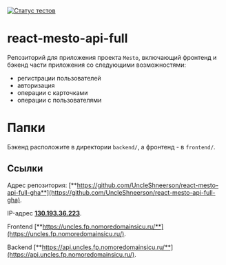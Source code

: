[![Статус тестов](../../actions/workflows/tests.yml/badge.svg)](../../actions/workflows/tests.yml)

# react-mesto-api-full
Репозиторий для приложения проекта `Mesto`, включающий фронтенд и бэкенд части приложения со следующими возможностями: 
- регистрации пользователей
- авторизация 
- операции с карточками
- операции с пользователями

# Папки
Бэкенд расположите в директории `backend/`, а фронтенд - в `frontend/`. 
  
## Ссылки 

Адрес репозитория: [**https://github.com/UncleShneerson/react-mesto-api-full-gha**](https://github.com/UncleShneerson/react-mesto-api-full-gha).

IP-адрес [**130.193.36.223**](130.193.36.223).

Frontend [**https://uncles.fp.nomoredomainsicu.ru/**](https://uncles.fp.nomoredomainsicu.ru/).

Backend [**https://api.uncles.fp.nomoredomainsicu.ru/**](https://api.uncles.fp.nomoredomainsicu.ru/).
